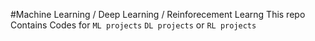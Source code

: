 #Machine Learning / Deep Learning / Reinforecement Learng
This repo Contains Codes for 
`ML projects`
`DL projects`
or
`RL projects`
